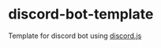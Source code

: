 # discord-bot-template
Template for discord bot using [discord.js](https://www.npmjs.com/package/discord.js?activeTab=readme)
